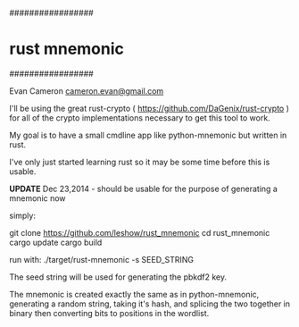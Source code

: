 #################
# rust mnemonic #
#################

Evan Cameron <cameron.evan@gmail.com>

I'll be using the great rust-crypto ( https://github.com/DaGenix/rust-crypto )
for all of the crypto implementations necessary to get this tool to work.


My goal is to have a small cmdline app like python-mnemonic but written in
rust.

I've only just started learning rust so it may be some time before this is usable.

**UPDATE**
Dec 23,2014 - should be usable for the purpose of generating a mnemonic now

simply:

git clone https://github.com/leshow/rust_mnemonic
cd rust_mnemonic
cargo update
cargo build

run with:
./target/rust-mnemonic -s SEED_STRING

The seed string will be used for generating the pbkdf2 key.

The mnemonic is created exactly the same as in python-mnemonic,
generating a random string, taking it's hash, and splicing
the two together in binary then converting bits to positions in the wordlist.
